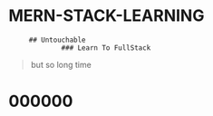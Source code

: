# MERN-STACK-LEARNING
         ## Untouchable
                 ### Learn To FullStack
> but so long time
# 000000
